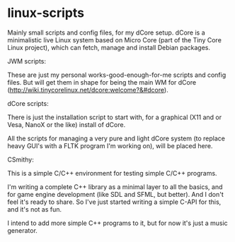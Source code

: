 linux-scripts
=============

Mainly small scripts and config files, for my dCore setup.
dCore is a minimalistic live Linux system based on Micro Core (part of the Tiny Core Linux project), which can fetch, manage and install Debian packages.

JWM scripts:

These are just my personal works-good-enough-for-me scripts and config files.
But will get them in shape for being the main WM for dCore (http://wiki.tinycorelinux.net/dcore:welcome?&#dcore).

dCore scripts:

There is just the installation script to start with, for a graphical (X11 and or Vesa, NanoX or the like) install of dCore.

All the scripts for managing a very pure and light dCore system (to replace heavy GUI's with a FLTK program I'm working on), will be placed here.

CSmithy:

This is a simple C/C++ environment for testing simple C/C++ programs.

I'm writing a complete C++ library as a minimal layer to all the basics, and for game engine development (like SDL and SFML, but better). And I don't feel it's ready to share. So I've just started writing a simple C-API for this, and it's not as fun.

I intend to add more simple C++ programs to it, but for now it's just a music generator.
